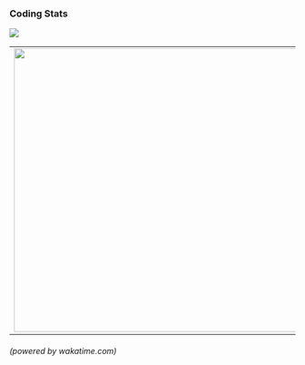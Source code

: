 <!---
Sntx626/Sntx626 is a ✨ special ✨ repository because its `README.md` (this file) appears on your GitHub profile.
You can click the Preview link to take a look at your changes.
--->

### Coding Stats
<img src="https://wakatime.com/share/@0325e773-e865-4105-b447-4a955ca060f3/6411bad2-3f9c-48d8-9cb0-1aff46078b5d.svg"></img>
<table><tr>
<td> <img src="https://wakatime.com/share/@0325e773-e865-4105-b447-4a955ca060f3/45da2fa1-9fdf-4edf-b74c-326d4dd096e1.svg" style="width: 500px;"></img></td>
<td> <img src="https://wakatime.com/share/@0325e773-e865-4105-b447-4a955ca060f3/0b166e98-5385-4cee-838c-8bd1487cf76a.svg" style="width: 500px;"></img></td>
</tr></table>

###### (powered by wakatime.com)

<!--
- 👋 Hi, I’m @Sntx626
- 👀 I’m interested in ...
- 🌱 I’m currently learning ...
- 💞️ I’m looking to collaborate on ...
- 📫 How to reach me ...
--->

